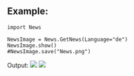 ## Example:
```
import News

NewsImage = News.GetNews(Language="de")
NewsImage.show()
#NewsImage.save("News.png")

```
Output:
<img src="https://i.ibb.co/8z8BK1n/news.png">
<img src="https://i.ibb.co/jHxqvkx/news.png">
